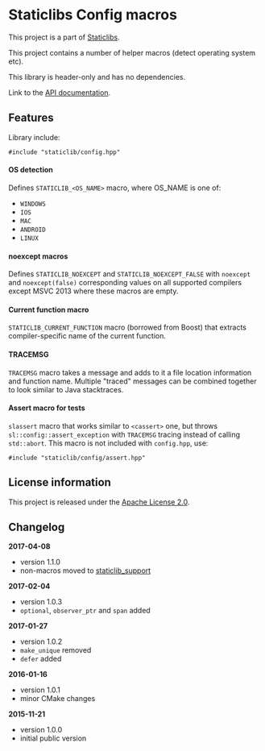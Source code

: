 Staticlibs Config macros
========================

This project is a part of [Staticlibs](http://staticlibs.net/).

This project contains a number of helper macros (detect operating system etc).

This library is header-only and has no dependencies.

Link to the [API documentation](http://staticlibs.github.io/staticlib_config/docs/html/namespacestaticlib_1_1config.html).

Features
--------

Library include:

    #include "staticlib/config.hpp"

#### OS detection ####

Defines `STATICLIB_<OS_NAME>` macro, where OS_NAME is one of:

 - `WINDOWS`
 - `IOS`
 - `MAC`
 - `ANDROID`
 - `LINUX`

#### noexcept macros ####

Defines `STATICLIB_NOEXCEPT` and `STATICLIB_NOEXCEPT_FALSE` with `noexcept` and `noexcept(false)`
corresponding values on all supported compilers except MSVC 2013 where these macros are empty.

#### Current function macro ####

`STATICLIB_CURRENT_FUNCTION` macro (borrowed from Boost) that extracts compiler-specific
name of the current function.

#### TRACEMSG ####

`TRACEMSG` macro takes a message and adds to it a file location information and function name.
Multiple "traced" messages can be combined together to look similar to Java stacktraces.

#### Assert macro for tests ####

`slassert` macro that works similar to `<cassert>` one, but throws `sl::config::assert_exception` with
`TRACEMSG` tracing instead of calling `std::abort`. This macro is not included with `config.hpp`, use:

    #include "staticlib/config/assert.hpp"

License information
-------------------

This project is released under the [Apache License 2.0](http://www.apache.org/licenses/LICENSE-2.0).

Changelog
---------

**2017-04-08**

 * version 1.1.0
 * non-macros moved to [staticlib_support](https://github.com/staticlibs/staticlib_support)

**2017-02-04**

 * version 1.0.3
 * `optional`, `observer_ptr` and `span` added

**2017-01-27**

 * version 1.0.2
 * `make_unique` removed
 * `defer` added

**2016-01-16**

 * version 1.0.1
 * minor CMake changes

**2015-11-21**

 * version 1.0.0
 * initial public version
